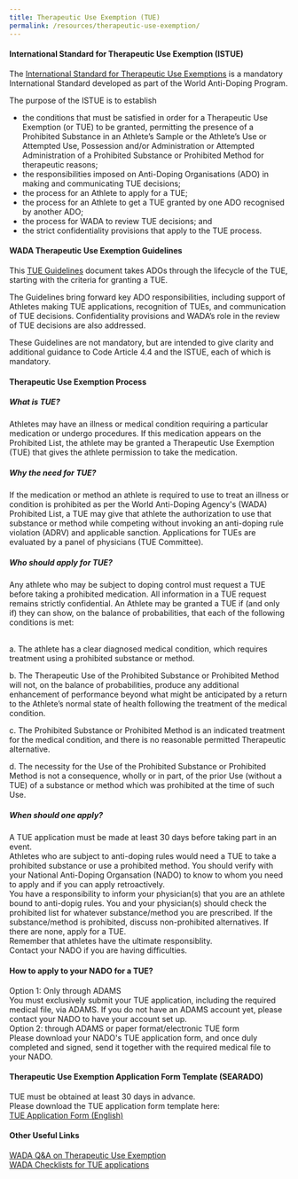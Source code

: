 ```yaml
---
title: Therapeutic Use Exemption (TUE)
permalink: /resources/therapeutic-use-exemption/
---
```

#### International Standard for Therapeutic Use Exemption (ISTUE)
The [International Standard for Therapeutic Use Exemptions](https://www.wada-ama.org/sites/default/files/resources/files/international_standard_istue_-_2020.pdf) is a mandatory International Standard developed as part of the World Anti-Doping Program.

The purpose of the ISTUE is to establish
- the conditions that must be satisfied in order for a Therapeutic Use Exemption (or TUE) to be granted, permitting the presence of a Prohibited Substance in an Athlete’s Sample or the Athlete’s Use or Attempted Use, Possession and/or Administration or Attempted Administration of a Prohibited Substance or Prohibited Method for therapeutic reasons; 
- the responsibilities imposed on Anti-Doping Organisations (ADO) in making and communicating TUE decisions;
- the process for an Athlete to apply for a TUE;
- the process for an Athlete to get a TUE granted by one ADO recognised by another ADO;
- the process for WADA to review TUE decisions; and
- the strict confidentiality provisions that apply to the TUE process.

#### WADA Therapeutic Use Exemption Guidelines
This [TUE Guidelines](https://www.wada-ama.org/sites/default/files/resources/files/guidelines_for_istue_2021.pdf) document takes ADOs through the lifecycle of the TUE, starting with the criteria for granting a TUE.

The Guidelines bring forward key ADO responsibilities, including support of Athletes making TUE applications, recognition of TUEs, and communication of TUE decisions. Confidentiality provisions and WADA’s role in the review of TUE decisions are also addressed.

These Guidelines are not mandatory, but are intended to give clarity and additional guidance to Code Article 4.4 and the ISTUE, each of which is mandatory.

#### Therapeutic Use Exemption Process 
##### What is TUE? 
Athletes may have an illness or medical condition requiring a particular medication or undergo procedures. If this medication appears on the Prohibited List, the athlete may be granted a Therapeutic Use Exemption (TUE) that gives the athlete permission to take the medication. 
##### Why the need for TUE? 
If the medication or method an athlete is required to use to treat an illness or condition is prohibited as per the World Anti-Doping Agency's (WADA) Prohibited List, a TUE may give that athlete the authorization to use that substance or method while competing without invoking an anti-doping rule violation (ADRV) and applicable sanction. Applications for TUEs are evaluated by a panel of physicians (TUE Committee). 
##### Who should apply for TUE? 
Any athlete who may be subject to doping control must request a TUE before taking a prohibited medication. All information in a TUE request remains strictly confidential.
An Athlete may be granted a TUE if (and only if) they can show, on the balance of probabilities, that each of the following conditions is met:

<br> a.	The athlete has a clear diagnosed medical condition, which requires treatment using a prohibited substance or method. <br>

b.	The Therapeutic Use of the Prohibited Substance or Prohibited Method will not, on the balance of probabilities, produce any additional enhancement of performance beyond what might be anticipated by a return to the Athlete’s normal state of health following the treatment of the medical condition. <br>

c.	The Prohibited Substance or Prohibited Method is an indicated treatment for the medical condition, and there is no reasonable permitted Therapeutic alternative. <br>

d.	The necessity for the Use of the Prohibited Substance or Prohibited Method is not a consequence, wholly or in part, of the prior Use (without a TUE) of a substance or method which was prohibited at the time of such Use. <br>
##### When should one apply? 
A TUE application must be made at least 30 days before taking part in an event. <br>
Athletes who are subject to anti-doping rules would need a TUE to take a prohibited substance or use a prohibited method. You should verify with your National Anti-Doping Organsation (NADO) to know to whom you need to apply and if you can apply retroactively. 
<br> You have a responsibility to inform your physician(s) that you are an athlete bound to anti-dopig rules. You and your physician(s) should check the prohibited list for whatever substance/method you are prescribed. If the substance/method is prohibited, discuss non-prohibited alternatives. If there are none, apply for a TUE. 
<br> Remember that athletes have the ultimate responsiblity. 
<br> Contact your NADO if you are having difficulties.

#### How to apply to your NADO for a TUE? 
Option 1: Only through ADAMS
<br> You must exclusively submit your TUE application, including the required medical file, via ADAMS. If you do not have an ADAMS account yet, please contact your NADO to have your account set up. 
<br> Option 2: through ADAMS or paper format/electronic TUE form 
<br> Please download your NADO's TUE application form, and once duly completed and signed, send it together with the required medical file to your NADO. 

#### Therapeutic Use Exemption Application Form Template (SEARADO)
TUE must be obtained at least 30 days in advance.<br>
Please download the TUE application form template here: <br> [TUE Application Form (English)](https://documentcloud.adobe.com/link/track?uri=urn:aaid:scds:US:8b0da801-bd1e-4514-a512-2a45d522c3a8) 

#### Other Useful Links
[WADA Q&A on Therapeutic Use Exemption](https://www.wada-ama.org/en/news/wada-releases-frequently-asked-questions-faqs-therapeutic-use-exemptions-tues)<br>
[WADA Checklists for TUE applications](https://www.wada-ama.org/en/search?q=Checklist%20for%20TUE%20applications&filters%5Bcontent_type%5D%5B%5D=%22resource%22)